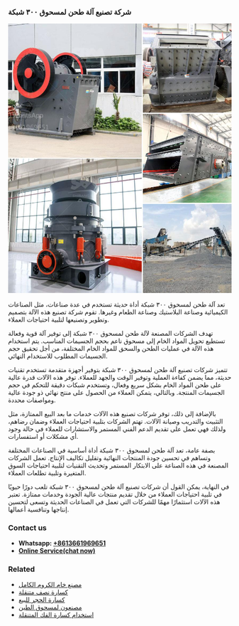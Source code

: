 <h3>شركة تصنيع آلة طحن لمسحوق ٣٠٠ شبكة</h3><img src='1701852373.jpg' alt=''><p>تعد آلة طحن لمسحوق ٣٠٠ شبكة أداة حديثة تستخدم في عدة صناعات، مثل الصناعات الكيميائية وصناعة البلاستيك وصناعة الطعام وغيرها. تقوم شركة تصنيع هذه الآلة بتصميم وتطوير وتصنيعها لتلبية احتياجات العملاء.</p><p>تهدف الشركات المصنعة لآلة طحن لمسحوق ٣٠٠ شبكة إلى توفير آلة قوية وفعالة تستطيع تحويل المواد الخام إلى مسحوق ناعم بحجم الجسيمات المناسب. يتم استخدام هذه الآلة في عمليات الطحن والسحق للمواد الخام المختلفة، من أجل تحقيق حجم الجسيمات المطلوب للاستخدام النهائي.</p><p>تتميز شركات تصنيع آلة طحن لمسحوق ٣٠٠ شبكة بتوفير أجهزة متقدمة تستخدم تقنيات حديثة، مما يضمن كفاءة العملية وتوفير الوقت والجهد للعملاء. توفر هذه الآلات قدرة عالية على طحن المواد الخام بشكل سريع وفعال، وتستخدم شبكات دقيقة للتحكم في حجم الجسيمات المنتجة. وبالتالي، يتمكن العملاء من الحصول على منتج نهائي ذو جودة عالية ومواصفات محددة.</p><p>بالإضافة إلى ذلك، توفر شركات تصنيع هذه الآلات خدمات ما بعد البيع الممتازة، مثل التثبيت والتدريب وصيانة الآلات. تهتم الشركات بتلبية احتياجات العملاء وضمان رضاهم، ولذلك فهي تعمل على تقديم الدعم الفني المستمر والاستشارات للعملاء في حالة وجود أي مشكلات أو استفسارات.</p><p>بصفة عامة، تعد آلة طحن لمسحوق ٣٠٠ شبكة أداة أساسية في الصناعات المختلفة وتساهم في تحسين جودة المنتجات النهائية وتقليل تكاليف الإنتاج. تعمل الشركات المصنعة في هذه الصناعة على الابتكار المستمر وتحديث التقنيات لتلبية احتياجات السوق المتغيرة وتلبية تطلعات العملاء.</p><p>في النهاية، يمكن القول أن شركات تصنيع آلة طحن لمسحوق ٣٠٠ شبكة تلعب دورًا حيويًا في تلبية احتياجات العملاء من خلال تقديم منتجات عالية الجودة وخدمات ممتازة. تعتبر هذه الآلات استثمارًا مهمًا للشركات التي تعمل في الصناعات الحديثة وتسعى لتحسين إنتاجها وتنافسية أعمالها.</p><h3>Contact us</h3><ul><li><strong>Whatsapp:&nbsp;<a href="https://wa.me/8613661969651">+8613661969651</a></strong></li><li><a href="https://swt.shibang-china.com/?git&amp;zhl&amp;شركة تصنيع آلة طحن لمسحوق ٣٠٠ شبكة"><strong>Online Service(chat now)</strong></a></li></ul><h3>Related</h3><ul><li><a href='مصنع خام الكروم الكامل.md'>مصنع خام الكروم الكامل</a></li><li><a href='كسارة نصف متنقلة.md'>كسارة نصف متنقلة</a></li><li><a href='كسارة الحجر للبيع.md'>كسارة الحجر للبيع</a></li><li><a href='مصنعون لمسحوق الطين.md'>مصنعون لمسحوق الطين</a></li><li><a href='استخدام كسارة الفك المتنقلة.md'>استخدام كسارة الفك المتنقلة</a></li></ul>